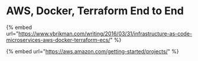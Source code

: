 # AWS, Docker, Terraform End to End

{% embed url="https://www.ybrikman.com/writing/2016/03/31/infrastructure-as-code-microservices-aws-docker-terraform-ecs/" %}

{% embed url="https://aws.amazon.com/getting-started/projects/" %}



